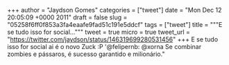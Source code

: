 
+++
author = "Jaydson Gomes"
categories = ["tweet"]
date = "Mon Dec 12 20:05:09 +0000 2011"
draft = false
slug = "05258f6ff0f853a3fa4eaafe9fad51c191e5ddcf"
tags = ["tweet"]
title = """E se tudo isso for social..."""
tweet = true
micro = true
tweet_url = "https://twitter.com/jaydson/status/146319699280531456"
+++
E se tudo isso for social ai é o novo Zuck :P '@felipernb: @xorna Se combinar zombies e pássaros, é sucesso garantido e milionário."
